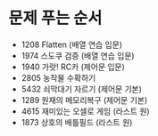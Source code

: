 <h1>문제 푸는 순서</h1>

* 1208 Flatten (배열 연습 입문)
* 1974 스도쿠 검증 (배열 연습 입문)
* 1940 가랏! RC카 (제어문 입문)
* 2805 농작물 수확하기
* 5432 쇠막대기 자르기 (제어문 기본)
* 1289 원재의 메모리복구 (제어문 기본)
* 4615 재미있는 오셀로 게임 (라스트 원)
* 1873 상호의 배틀필드 (라스트 원)
